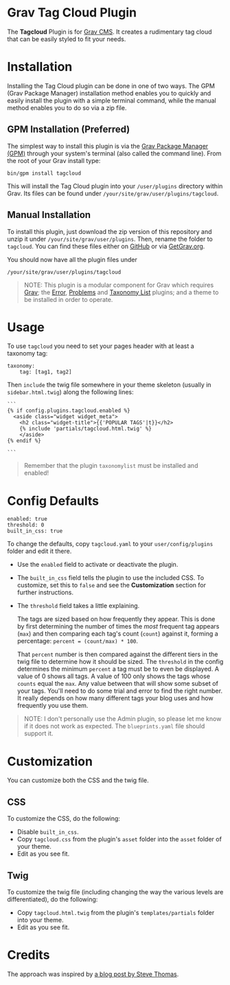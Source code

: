 # Grav Tag Cloud Plugin

The **Tagcloud** Plugin is for [Grav CMS](http://github.com/getgrav/grav). It creates a rudimentary tag cloud that can be easily styled to fit your needs.

# Installation

Installing the Tag Cloud plugin can be done in one of two ways. The GPM (Grav Package Manager) installation method enables you to quickly and easily install the plugin with a simple terminal command, while the manual method enables you to do so via a zip file.

## GPM Installation (Preferred)

The simplest way to install this plugin is via the [Grav Package Manager (GPM)](http://learn.getgrav.org/advanced/grav-gpm) through your system's terminal (also called the command line).  From the root of your Grav install type:

    bin/gpm install tagcloud

This will install the Tag Cloud plugin into your `/user/plugins` directory within Grav. Its files can be found under `/your/site/grav/user/plugins/tagcloud`.

## Manual Installation

To install this plugin, just download the zip version of this repository and unzip it under `/your/site/grav/user/plugins`. Then, rename the folder to `tagcloud`. You can find these files either on [GitHub](https://github.com/getgrav/grav-plugin-taxonomylist) or via [GetGrav.org](http://getgrav.org/downloads/plugins#extras).

You should now have all the plugin files under

    /your/site/grav/user/plugins/tagcloud
	
> NOTE: This plugin is a modular component for Grav which requires [Grav](http://github.com/getgrav/grav); the [Error](https://github.com/getgrav/grav-plugin-error), [Problems](https://github.com/getgrav/grav-plugin-problems) and [Taxonomy List](https://github.com/getgrav/grav-plugin-taxonomylist) plugins; and a theme to be installed in order to operate.

# Usage

To use `tagcloud` you need to set your pages header with at least a taxonomy tag:

```
taxonomy:
    tag: [tag1, tag2]
```

Then `include` the twig file somewhere in your theme skeleton (usually in `sidebar.html.twig`) along the following lines:

    ```
    {% if config.plugins.tagcloud.enabled %}
      <aside class="widget widget_meta">
        <h2 class="widget-title">{{'POPULAR TAGS'|t}}</h2>
        {% include 'partials/tagcloud.html.twig' %}
        </aside>
    {% endif %}

    ```

> Remember that the plugin `taxonomylist` must be installed and enabled!

# Config Defaults
```
enabled: true
threshold: 0
built_in_css: true
```

To change the defaults, copy `tagcloud.yaml` to your `user/config/plugins` folder and edit it there.

- Use the `enabled` field to activate or deactivate the plugin.

- The `built_in_css` field tells the plugin to use the included CSS. To customize, set this to `false` and see the **Customization** section for further instructions.

- The `threshold` field takes a little explaining. 

  The tags are sized based on how frequently they appear. This is done by first determining the number of times the *most* frequent tag appears (`max`) and then comparing each tag's count (`count`) against it, forming a percentage: `percent = (count/max) * 100`.

  That `percent` number is then compared against the different tiers in the twig file to determine how it should be sized. The `threshold` in the config determines the minimum `percent` a tag must be to even be displayed. A value of 0 shows all tags. A value of 100 only shows the tags whose `counts` equal the `max`. Any value between that will show some subset of your tags. You'll need to do some trial and error to find the right number. It really depends on how many different tags your blog uses and how frequently you use them.

> NOTE: I don't personally use the Admin plugin, so please let me know if it does not work as expected. The `blueprints.yaml` file should support it.

# Customization

You can customize both the CSS and the twig file.

## CSS

To customize the CSS, do the following:

  - Disable `built_in_css`.
  - Copy `tagcloud.css` from the plugin's `asset` folder into the `asset` folder of your theme.
  - Edit as you see fit.

## Twig

To customize the twig file (including changing the way the various levels are differentiated), do the following:

  - Copy `tagcloud.html.twig` from the plugin's `templates/partials` folder into your theme.
  - Edit as you see fit.

# Credits

The approach was inspired by [a blog post by Steve Thomas](https://stevethomas.com.au/php/how-to-make-a-tag-cloud-in-php-mysql-and-css.html).

